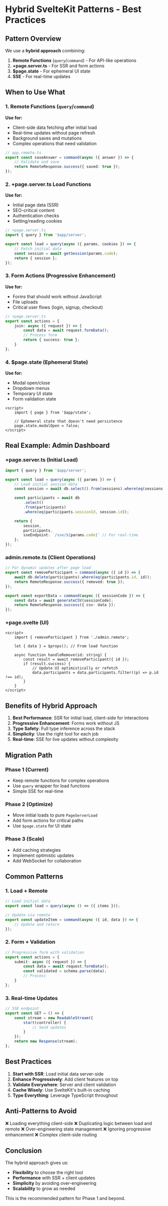 # Hybrid SvelteKit Patterns - Best Practices

## Pattern Overview

We use a **hybrid approach** combining:

1. **Remote Functions** (`query`/`command`) - For API-like operations
2. **+page.server.ts** - For SSR and form actions
3. **$page.state** - For ephemeral UI state
4. **SSE** - For real-time updates

## When to Use What

### 1. Remote Functions (`query`/`command`)

**Use for:**

- Client-side data fetching after initial load
- Real-time updates without page refresh
- Background saves and mutations
- Complex operations that need validation

```typescript
// app.remote.ts
export const saveAnswer = command(async ({ answer }) => {
	// Validate and save
	return RemoteResponse.success({ saved: true });
});
```

### 2. +page.server.ts Load Functions

**Use for:**

- Initial page data (SSR)
- SEO-critical content
- Authentication checks
- Setting/reading cookies

```typescript
// +page.server.ts
import { query } from '$app/server';

export const load = query(async ({ params, cookies }) => {
	// Fetch initial data
	const session = await getSession(params.code);
	return { session };
});
```

### 3. Form Actions (Progressive Enhancement)

**Use for:**

- Forms that should work without JavaScript
- File uploads
- Critical user flows (login, signup, checkout)

```typescript
// +page.server.ts
export const actions = {
	join: async ({ request }) => {
		const data = await request.formData();
		// Process form
		return { success: true };
	}
};
```

### 4. $page.state (Ephemeral State)

**Use for:**

- Modal open/close
- Dropdown menus
- Temporary UI state
- Form validation state

```svelte
<script>
	import { page } from '$app/state';

	// Ephemeral state that doesn't need persistence
	page.state.modalOpen = false;
</script>
```

## Real Example: Admin Dashboard

### +page.server.ts (Initial Load)

```typescript
import { query } from '$app/server';

export const load = query(async ({ params }) => {
	// Load initial session data
	const session = await db.select().from(sessions).where(eq(sessions.code, params.code));

	const participants = await db
		.select()
		.from(participants)
		.where(eq(participants.sessionId, session.id));

	return {
		session,
		participants,
		sseEndpoint: `/sse/${params.code}` // For real-time
	};
});
```

### admin.remote.ts (Client Operations)

```typescript
// For dynamic updates after page load
export const removeParticipant = command(async ({ id }) => {
	await db.delete(participants).where(eq(participants.id, id));
	return RemoteResponse.success({ removed: true });
});

export const exportData = command(async ({ sessionCode }) => {
	const data = await generateCSV(sessionCode);
	return RemoteResponse.success({ csv: data });
});
```

### +page.svelte (UI)

```svelte
<script>
	import { removeParticipant } from './admin.remote';

	let { data } = $props(); // From load function

	async function handleRemove(id: string) {
		const result = await removeParticipant({ id });
		if (result.success) {
			// Update UI optimistically or refetch
			data.participants = data.participants.filter((p) => p.id !== id);
		}
	}
</script>
```

## Benefits of Hybrid Approach

1. **Best Performance**: SSR for initial load, client-side for interactions
2. **Progressive Enhancement**: Forms work without JS
3. **Type Safety**: Full type inference across the stack
4. **Simplicity**: Use the right tool for each job
5. **Real-time**: SSE for live updates without complexity

## Migration Path

### Phase 1 (Current)

- Keep remote functions for complex operations
- Use `query` wrapper for load functions
- Simple SSE for real-time

### Phase 2 (Optimize)

- Move initial loads to pure `PageServerLoad`
- Add form actions for critical paths
- Use `$page.state` for UI state

### Phase 3 (Scale)

- Add caching strategies
- Implement optimistic updates
- Add WebSocket for collaboration

## Common Patterns

### 1. Load + Remote

```typescript
// Load initial data
export const load = query(async () => ({ items }));

// Update via remote
export const updateItem = command(async ({ id, data }) => {
	// Update and return
});
```

### 2. Form + Validation

```typescript
// Progressive form with validation
export const actions = {
	submit: async ({ request }) => {
		const data = await request.formData();
		const validated = schema.parse(data);
		// Process
	}
};
```

### 3. Real-time Updates

```typescript
// SSE endpoint
export const GET = () => {
	const stream = new ReadableStream({
		start(controller) {
			// Send updates
		}
	});
	return new Response(stream);
};
```

## Best Practices

1. **Start with SSR**: Load initial data server-side
2. **Enhance Progressively**: Add client features on top
3. **Validate Everywhere**: Server and client validation
4. **Cache Wisely**: Use SvelteKit's built-in caching
5. **Type Everything**: Leverage TypeScript throughout

## Anti-Patterns to Avoid

❌ Loading everything client-side
❌ Duplicating logic between load and remote
❌ Over-engineering state management
❌ Ignoring progressive enhancement
❌ Complex client-side routing

## Conclusion

The hybrid approach gives us:

- **Flexibility** to choose the right tool
- **Performance** with SSR + client updates
- **Simplicity** by avoiding over-engineering
- **Scalability** to grow as needed

This is the recommended pattern for Phase 1 and beyond.
